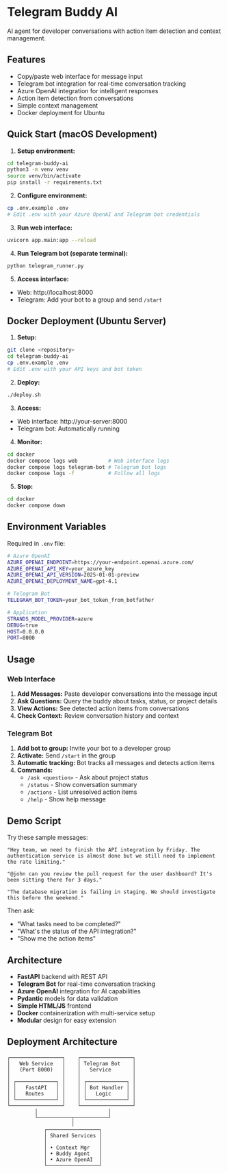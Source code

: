 # Telegram Buddy AI

AI agent for developer conversations with action item detection and context management.

## Features

- Copy/paste web interface for message input
- Telegram bot integration for real-time conversation tracking
- Azure OpenAI integration for intelligent responses
- Action item detection from conversations
- Simple context management
- Docker deployment for Ubuntu

## Quick Start (macOS Development)

1. **Setup environment:**
```bash
cd telegram-buddy-ai
python3 -m venv venv
source venv/bin/activate
pip install -r requirements.txt
```

2. **Configure environment:**
```bash
cp .env.example .env
# Edit .env with your Azure OpenAI and Telegram bot credentials
```

3. **Run web interface:**
```bash
uvicorn app.main:app --reload
```

4. **Run Telegram bot (separate terminal):**
```bash
python telegram_runner.py
```

5. **Access interface:**
- Web: http://localhost:8000
- Telegram: Add your bot to a group and send `/start`

## Docker Deployment (Ubuntu Server)

1. **Setup:**
```bash
git clone <repository>
cd telegram-buddy-ai
cp .env.example .env
# Edit .env with your API keys and bot token
```

2. **Deploy:**
```bash
./deploy.sh
```

3. **Access:**
- Web interface: http://your-server:8000
- Telegram bot: Automatically running

4. **Monitor:**
```bash
cd docker
docker compose logs web          # Web interface logs
docker compose logs telegram-bot # Telegram bot logs
docker compose logs -f           # Follow all logs
```

5. **Stop:**
```bash
cd docker
docker compose down
```

## Environment Variables

Required in `.env` file:

```bash
# Azure OpenAI
AZURE_OPENAI_ENDPOINT=https://your-endpoint.openai.azure.com/
AZURE_OPENAI_API_KEY=your_azure_key
AZURE_OPENAI_API_VERSION=2025-01-01-preview
AZURE_OPENAI_DEPLOYMENT_NAME=gpt-4.1

# Telegram Bot
TELEGRAM_BOT_TOKEN=your_bot_token_from_botfather

# Application
STRANDS_MODEL_PROVIDER=azure
DEBUG=true
HOST=0.0.0.0
PORT=8000
```

## Usage

### Web Interface
1. **Add Messages:** Paste developer conversations into the message input
2. **Ask Questions:** Query the buddy about tasks, status, or project details
3. **View Actions:** See detected action items from conversations
4. **Check Context:** Review conversation history and context

### Telegram Bot
1. **Add bot to group:** Invite your bot to a developer group
2. **Activate:** Send `/start` in the group
3. **Automatic tracking:** Bot tracks all messages and detects action items
4. **Commands:**
   - `/ask <question>` - Ask about project status
   - `/status` - Show conversation summary
   - `/actions` - List unresolved action items
   - `/help` - Show help message

## Demo Script

Try these sample messages:
```
"Hey team, we need to finish the API integration by Friday. The authentication service is almost done but we still need to implement the rate limiting."

"@john can you review the pull request for the user dashboard? It's been sitting there for 3 days."

"The database migration is failing in staging. We should investigate this before the weekend."
```

Then ask:
- "What tasks need to be completed?"
- "What's the status of the API integration?"
- "Show me the action items"

## Architecture

- **FastAPI** backend with REST API
- **Telegram Bot** for real-time conversation tracking
- **Azure OpenAI** integration for AI capabilities
- **Pydantic** models for data validation
- **Simple HTML/JS** frontend
- **Docker** containerization with multi-service setup
- **Modular** design for easy extension

## Deployment Architecture

```
┌─────────────────┐    ┌─────────────────┐
│   Web Service   │    │ Telegram Bot    │
│   (Port 8000)   │    │   Service       │
│                 │    │                 │
│ ┌─────────────┐ │    │ ┌─────────────┐ │
│ │   FastAPI   │ │    │ │ Bot Handler │ │
│ │   Routes    │ │    │ │   Logic     │ │
│ └─────────────┘ │    │ └─────────────┘ │
└─────────────────┘    └─────────────────┘
         │                       │
         └───────────┬───────────┘
                     │
            ┌─────────────────┐
            │ Shared Services │
            │                 │
            │ • Context Mgr   │
            │ • Buddy Agent   │
            │ • Azure OpenAI  │
            └─────────────────┘
```
